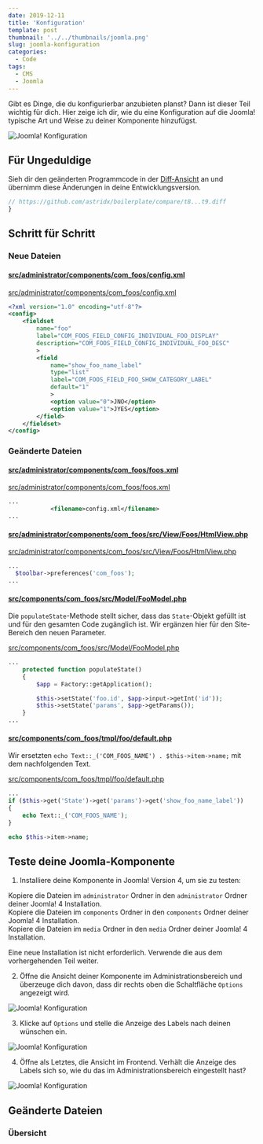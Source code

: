 ```yaml
---
date: 2019-12-11
title: 'Konfiguration'
template: post
thumbnail: '../../thumbnails/joomla.png'
slug: joomla-konfiguration
categories:
  - Code
tags:
  - CMS
  - Joomla
---
```


Gibt es Dinge, die du konfigurierbar anzubieten planst? Dann ist dieser Teil wichtig für dich. Hier zeige ich dir, wie du eine Konfiguration auf die Joomla! typische Art und Weise zu deiner Komponente hinzufügst.

![Joomla! Konfiguration](/images/j4x11x2.png)

## Für Ungeduldige

Sieh dir den geänderten Programmcode in der [Diff-Ansicht](https://github.com/astridx/boilerplate/compare/t8...t9) an und übernimm diese Änderungen in deine Entwicklungsversion.

```php
// https://github.com/astridx/boilerplate/compare/t8...t9.diff
}
```

## Schritt für Schritt

### Neue Dateien

#### [src/administrator/components/com_foos/config.xml](https://github.com/astridx/boilerplate/compare/t8...t9#diff-9be56d6cedb2c832265e47642f0afb25)

[src/administrator/components/com_foos/config.xml](https://github.com/astridx/boilerplate/blob/18417fb928286a84f8a5151f86e4c0cc0aeb64dd/src/administrator/components/com_foos/config.xml)

```xml
<?xml version="1.0" encoding="utf-8"?>
<config>
	<fieldset
		name="foo"
		label="COM_FOOS_FIELD_CONFIG_INDIVIDUAL_FOO_DISPLAY"
		description="COM_FOOS_FIELD_CONFIG_INDIVIDUAL_FOO_DESC"
		>
		<field
			name="show_foo_name_label"
			type="list"
			label="COM_FOOS_FIELD_FOO_SHOW_CATEGORY_LABEL"
			default="1"
			>
			<option value="0">JNO</option>
			<option value="1">JYES</option>
		</field>
	</fieldset>
</config>
```

### Geänderte Dateien

#### [src/administrator/components/com_foos/foos.xml](https://github.com/astridx/boilerplate/compare/t8...t9#diff-1ff20be1dacde6c4c8e68e90161e0578)

[src/administrator/components/com_foos/foos.xml](https://github.com/astridx/boilerplate/blob/18417fb928286a84f8a5151f86e4c0cc0aeb64dd/src/administrator/components/com_foos/foos.xml)

```xml
...
			<filename>config.xml</filename>
...
```

#### [src/administrator/components/com_foos/src/View/Foos/HtmlView.php](https://github.com/astridx/boilerplate/compare/t8...t9#diff-8e3d37bbd99544f976bf8fd323eb5250)

[src/administrator/components/com_foos/src/View/Foos/HtmlView.php](https://github.com/astridx/boilerplate/blob/18417fb928286a84f8a5151f86e4c0cc0aeb64dd/src/administrator/components/com_foos/src/View/Foos/HtmlView.php)

```php
...
  $toolbar->preferences('com_foos');
...
```

#### [src/components/com_foos/src/Model/FooModel.php](https://github.com/astridx/boilerplate/compare/t8...t9#diff-599caddf64a6ed0c335bc9c9f828f029)

Die `populateState`-Methode stellt sicher, dass das `State`-Objekt gefüllt ist und für den gesamten Code zugänglich ist. Wir ergänzen hier für den Site-Bereich den neuen Parameter.

[src/components/com_foos/src/Model/FooModel.php](https://github.com/astridx/boilerplate/blob/18417fb928286a84f8a5151f86e4c0cc0aeb64dd/src/components/com_foos/src/Model/FooModel.php)

```php
...
	protected function populateState()
	{
		$app = Factory::getApplication();

		$this->setState('foo.id', $app->input->getInt('id'));
		$this->setState('params', $app->getParams());
	}
...
```

#### [src/components/com_foos/tmpl/foo/default.php](https://github.com/astridx/boilerplate/compare/t8...t9#diff-a33732ebd6992540b8adca5615b51a1f)

Wir ersetzten `echo Text::_('COM_FOOS_NAME') . $this->item->name;` mit dem nachfolgenden Text.

[src/components/com_foos/tmpl/foo/default.php](https://github.com/astridx/boilerplate/blob/18417fb928286a84f8a5151f86e4c0cc0aeb64dd/src/components/com_foos/tmpl/foo/default.php)

```php
...
if ($this->get('State')->get('params')->get('show_foo_name_label'))
{
	echo Text::_('COM_FOOS_NAME');
}

echo $this->item->name;

```

## Teste deine Joomla-Komponente

1. Installiere deine Komponente in Joomla! Version 4, um sie zu testen:

Kopiere die Dateien im `administrator` Ordner in den `administrator` Ordner deiner Joomla! 4 Installation.  
Kopiere die Dateien im `components` Ordner in den `components` Ordner deiner Joomla! 4 Installation.  
Kopiere die Dateien im `media` Ordner in den `media` Ordner deiner Joomla! 4 Installation.

Eine neue Installation ist nicht erforderlich. Verwende die aus dem vorhergehenden Teil weiter.

2. Öffne die Ansicht deiner Komponente im Administrationsbereich und überzeuge dich davon, dass dir rechts oben die Schaltfläche `Options` angezeigt wird.

![Joomla! Konfiguration](/images/j4x11x1.png)

3. Klicke auf `Options` und stelle die Anzeige des Labels nach deinen wünschen ein.

![Joomla! Konfiguration](/images/j4x11x2.png)

4. Öffne als Letztes, die Ansicht im Frontend. Verhält die Anzeige des Labels sich so, wie du das im Administrationsbereich eingestellt hast?

![Joomla! Konfiguration](/images/j4x11x3.png)

## Geänderte Dateien

### Übersicht
